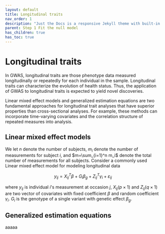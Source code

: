 ```yaml
---
layout: default
title: Longitudinal traits
nav_order: 1
description: "Just the Docs is a responsive Jekyll theme with built-in search that is easily customizable and hosted on GitHub Pages."
parent: Step 1 Fit the null model
has_children: true
has_toc: true
---
```


<head>
    <script src="https://cdn.mathjax.org/mathjax/latest/MathJax.js?config=TeX-AMS-MML_HTMLorMML" type="text/javascript"></script>
    <script type="text/x-mathjax-config">
        MathJax.Hub.Config({
            tex2jax: {
            skipTags: ['script', 'noscript', 'style', 'textarea', 'pre'],
            inlineMath: [['$','$']]
            }
        });
    </script>
</head>

# **Longitudinal traits**

In GWAS, longitudinal traits are those phenotype data measured longitudinally or repeatedly for each individual in the sample. Longitudinal traits can characterize the evolution of health status. Thus, the application of GWAS to longitudinal traits is expected to yield novel discoveries.

Linear mixed effect models and generalized estimation equations are two fundamental approaches for longitudinal trait analyses that have superior properties than cross-sectional analyses. For example, these methods can incorporate time-varying covariates and the correlation structure of repeated measures into analysis. 

## **Linear mixed effect models**

We let $n$ denote the number of subjects, $m_i$ denote the number of measurements for subject $i$, and $m=\sum_{i=1}^n m_i$ denote the total number of measurements for all subjects. Consider a commonly used Linear mixed effect model for modeling longitudinal data

$$ y_{ij} = X_{ij}^T \beta + G_i \beta_g + Z_{ij}^T \gamma_i + \varepsilon_{ij} $$ 

where $y_{ij}$ is individual $i$'s measurement at occasion $j$, $X_{ij} (p\times1)$ and $Z_{ij} (q\times1)$ are two vector of covariates with fixed coefficient $\beta$ and random coefficient $\gamma_i$. $G_i$ is the genotype of a single variant with genetic effect $\beta_g$.

## **Generalized estimation equations**

aaaaa


